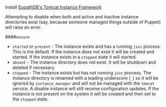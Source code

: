 Install [EupathDB's Tomcat Instance Framework](https://github.com/EuPathDB/tomcat-instance-framework)

Attempting to disable when both and active and inactive instance directories exist (say, because someone managed things outside of Puppet) will raise an error.

####`ensure`

  - `started` or `present` - The instance exists and has a running `jsvc` process. This is the default. If the instance does not exist it will be created and started. If the instance exists in a `stopped` state it will started.
  - `absent` - The instance directory does not exist. It will be shutdown and deleted if necessary.
  - `stopped` - The instance exists but has not running `jsvc` process. The instance directory is renamed with a leading underscore (`_`) so it will be ignored by `instance_manager` and will not be managed with the `tomcat` service. A disable instance will still receive configuration updates. If the instance is not present on the system it will be created and then set to the `stopped` state.
